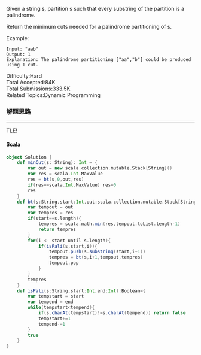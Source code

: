 Given a string s, partition s such that every substring of the partition is a palindrome.

Return the minimum cuts needed for a palindrome partitioning of s.

Example:
```
Input: "aab"
Output: 1
Explanation: The palindrome partitioning ["aa","b"] could be produced using 1 cut.
```

Difficulty:Hard  
Total Accepted:84K  
Total Submissions:333.5K  
Related Topics:Dynamic Programming

### 解题思路



---

TLE!
#### Scala
```scala
object Solution {
    def minCut(s: String): Int = {
        var out = new scala.collection.mutable.Stack[String]()
        var res = scala.Int.MaxValue
        res = bt(s,0,out,res)
        if(res==scala.Int.MaxValue) res=0
        res
    }
    def bt(s:String,start:Int,out:scala.collection.mutable.Stack[String],res:Int):Int={
        var tempout = out
        var tempres = res
        if(start==s.length){
            tempres = scala.math.min(res,tempout.toList.length-1)
            return tempres
        }
        for(i <- start until s.length){
            if(isPali(s,start,i)){
                tempout.push(s.substring(start,i+1))
                tempres = bt(s,i+1,tempout,tempres)
                tempout.pop
            }
        }
        tempres
    }
    def isPali(s:String,start:Int,end:Int):Boolean={
        var tempstart = start
        var tempend = end
        while(tempstart<tempend){
            if(s.charAt(tempstart)!=s.charAt(tempend)) return false
            tempstart+=1
            tempend-=1
        }
        true
    }
}
```